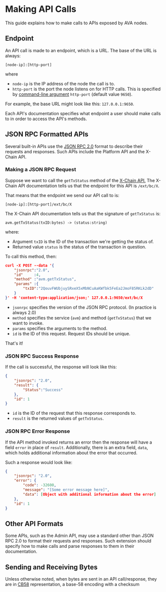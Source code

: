 # Making API Calls

This guide explains how to make calls to APIs exposed by AVA nodes.

## Endpoint

An API call is made to an endpoint, which is a URL. The base of the URL is always:

`[node-ip]:[http-port]`

where

* `node-ip` is the IP address of the node the call is to.
* `http-port` is the port the node listens on for HTTP calls. This is specified by [command-line argument](../references/command-line-interface.md) `http-port` (default value `9650`).

For example, the base URL might look like this: `127.0.0.1:9650`.

Each API's documentation specifies what endpoint a user should make calls to in order to access the API's methods.

## JSON RPC Formatted APIs

Several built-in APIs use the [JSON RPC 2.0](https://www.jsonrpc.org/specification) format to describe their requests and responses. Such APIs include the Platform API and the X-Chain API.

### Making a JSON RPC Request

Suppose we want to call the `getTxStatus` method of the [X-Chain API.](./avm.md)
The X-Chain API documentation tells us that the endpoint for this API is `/ext/bc/X`.

That means that the endpoint we send our API call to is:

`[node-ip]:[http-port]/ext/bc/X`

The X-Chain API documentation tells us that the signature of `getTxStatus` is:

`avm.getTxStatus(txID:bytes) -> (status:string)`

where:

*  Argument `txID` is the ID of the transaction we're getting the status of.
*  Returned value `status` is the status of the transaction in question.

To call this method, then:

```json
curl -X POST --data '{
    "jsonrpc":"2.0",
    "id"     :4,
    "method" :"avm.getTxStatus",
    "params" :{
        "txID":"2QouvFWUbjuySRxeX5xMbNCuAaKWfbk5FeEa2JmoF85RKLk2dD"
    }
}' -H 'content-type:application/json;' 127.0.0.1:9650/ext/bc/X
```

* `jsonrpc` specifies the version of the JSON RPC protocol. (In practice is always 2.0)
* `method` specifies the service (`avm`) and method (`getTxStatus`) that we want to invoke.
* `params` specifies the arguments to the method.
* `id` is the ID of this request. Request IDs should be unique.

That's it!

### JSON RPC Success Response

If the call is successful, the response will look like this:

```json
{
	"jsonrpc": "2.0",
	"result": {
		"Status":"Success"
	},
	"id": 1
}
```

* `id` is the ID of the request that this response corresponds to.
* `result` is the returned values of `getTxStatus`.

### JSON RPC Error Response

If the API method invoked returns an error then the response will have a field `error` in place of `result`.
Additionally, there is an extra field, `data`, which holds additional information about the error that occurred.

Such a response would look like:

```json
{
	"jsonrpc": "2.0",
	"error": {
		"code": -32600,
		"message": "[Some error message here]",
		"data": [Object with additional information about the error]
	},
	"id": 1
}
```

## Other API Formats

Some APIs, such as the Admin API, may use a standard other than JSON RPC 2.0 to format their requests and responses.
Such extension should specify how to make calls and parse responses to them in their documentation.

## Sending and Receiving Bytes

Unless otherwise noted, when bytes are sent in an API call/response, they are in [CB58] representation, a base-58 encoding with a checksum

[CB58]: ../../references/glossary/#cb58
